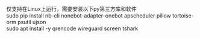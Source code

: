 仅支持在Linux上运行，需要安装以下py第三方库和软件  
sudo pip install nb-cli nonebot-adapter-onebot apscheduler pillow tortoise-orm psutil ujson  
sudo apt install -y qrencode wireguard screen tshark
